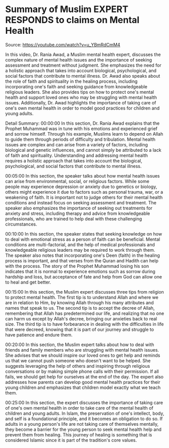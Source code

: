 # Summary of Muslim EXPERT RESPONDS to claims on Mental Health

Source: https://youtube.com/watch?v=u_YBmRdCmM4

In this video, Dr. Rania Awad, a Muslim mental health expert, discusses the complex nature of mental health issues and the importance of seeking assessment and treatment without judgment. She emphasizes the need for a holistic approach that takes into account biological, psychological, and social factors that contribute to mental illness. Dr. Awad also speaks about the role of faith and spirituality in the healing process, including incorporating one's faith and seeking guidance from knowledgeable religious leaders. She also provides tips on how to protect one's mental health and support loved ones who may be struggling with mental health issues. Additionally, Dr. Awad highlights the importance of taking care of one's own mental health in order to model good practices for children and young adults.

Detail Summary: 
00:00:00
In this section, Dr. Rania Awad explains that the Prophet Muhammad was in tune with his emotions and experienced grief and sorrow himself. Through his example, Muslims learn to depend on Allah to guide them through periods of difficulty and tribulation. Mental health issues are complex and can arise from a variety of factors, including biological and genetic influences, and cannot simply be attributed to a lack of faith and spirituality. Understanding and addressing mental health requires a holistic approach that takes into account the biological, psychological, and social factors that contribute to mental illness.

00:05:00
In this section, the speaker talks about how mental health issues can arise from environmental, social, or religious factors. While some people may experience depression or anxiety due to genetics or biology, others might experience it due to factors such as personal trauma, war, or a weakening of faith. It is important not to judge others for their mental health conditions and instead focus on seeking assessment and treatment. The speaker also emphasizes the importance of seeking out treatments for anxiety and stress, including therapy and advice from knowledgeable professionals, who are trained to help deal with these challenging circumstances.

00:10:00
In this section, the speaker states that seeking knowledge on how to deal with emotional stress as a person of faith can be beneficial. Mental conditions are multi-factorial, and the help of medical professionals and knowledgeable religious leaders may be required to work through them. The speaker also notes that incorporating one's Deen (faith) in the healing process is important, and that verses from the Quran and Hadith can help with the process. The story of the Prophet Muhammad losing his son indicates that it is normal to experience emotions such as sorrow during hardship and loss, but acceptance of fate and help from God can allow one to heal and get better.

00:15:00
In this section, the Muslim expert discusses three tips from religion to protect mental health. The first tip is to understand Allah and where we are in relation to Him, by knowing Allah through his many attributes and names that speak to us. The second tip is to accept the decree of Allah, remembering that Allah has predetermined our life, and realizing that no one can harm us except by Allah's decree, bringing our anxieties back to real size. The third tip is to have forbearance in dealing with the difficulties in life that were decreed, knowing that it is part of our journey and struggle to have patience and endure them.

00:20:00
In this section, the Muslim expert talks about how to deal with friends and family members who are struggling with mental health issues. She advises that we should inspire our loved ones to get help and reminds us that we cannot push someone who doesn't want to be helped. She suggests leveraging the help of others and inspiring through religious conversations or by making simple phone calls with their permission. If all fails, we should get help for ourselves at the end of the day. The expert also addresses how parents can develop good mental health practices for their young children and emphasizes that children model exactly what we teach them.

00:25:00
In this section, the expert discusses the importance of taking care of one's own mental health in order to take care of the mental health of children and young adults. In Islam, the preservation of one's intellect, body, and self is a foundational principle, and it becomes an obligation to do so. If adults in a young person's life are not taking care of themselves mentally, they become a barrier for the young person to seek mental health help and prevent them from healing. This journey of healing is something that is considered Islamic since it is part of the tradition's core values.

